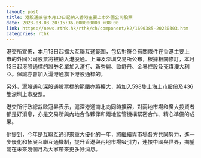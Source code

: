 ```yaml
---
layout: post
title: 港股通擴容本月13日起納入香港主要上市外國公司股票
date: 2023-03-03 20:15:36.000000000 +08:00
link: https://news.rthk.hk/rthk/ch/component/k2/1690385-20230303.htm
categories: rthk
---
```


港交所宣佈，本月13日起擴大互聯互通範圍，包括對符合有關條件在香港主要上市的外國公司股票將被納入港股通。上海及深圳交易所公布，根據相關修訂，本月13日起港股通標的證券名單加入渣打、新秀麗、歐舒丹、金界控股及兗煤澳大利亞。保誠亦會加入滬港通旗下港股通標的。

另外，滬股通和深股通股票標的範圍亦將擴大，將加入598隻上海上市股份及436隻深圳上市股票。

港交所行政總裁歐冠昇表示，滬深港通南北向同時擴容，對兩地市場和廣大投資者都是好消息，亦是交易所與內地合作夥伴和兩地監管機構緊密合作、精心準備的成果。

他提到，今年是互聯互通迎來重大優化的一年，將繼續與市場各方共同努力，進一步優化和拓展互聯互通機制，提升香港與內地市場吸引力，連接中國與世界，期望能在未來幾個月為大家帶來更多好消息。
